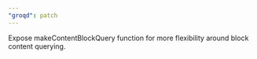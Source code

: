```yaml
---
"groqd": patch
---
```


Expose makeContentBlockQuery function for more flexibility around block content querying.
